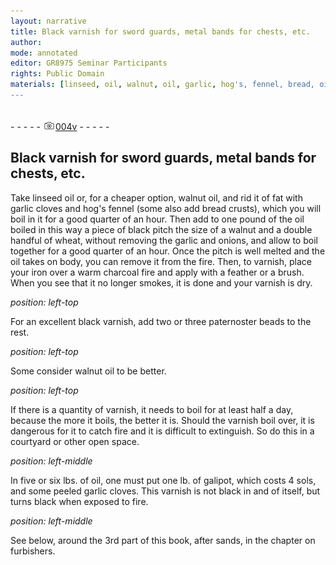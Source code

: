 ```yaml
---
layout: narrative
title: Black varnish for sword guards, metal bands for chests, etc.
author:
mode: annotated
editor: GR8975 Seminar Participants
rights: Public Domain
materials: [linseed, oil, walnut, oil, garlic, hog's, fennel, bread, oil, black, pitch, wheat, garlic, onions, pitch, oil, iron, paternoster, beads, walnut, oil, oil, galipot, garlic, sands]
---
```


 <br/>- - - - - <a href="http://gallica.bnf.fr/ark:/12148/btv1b10500001g/f14.image"><img src="../assets/photo-icon.png" alt="folio image: " style="display:inline-block; margin-bottom:-3px;"/>004v</a> - - - - - <br/> 
## Black varnish for sword guards, metal bands for chests, etc.

 
   Take linseed oil or, for a cheaper option, walnut oil, and rid it of fat with garlic cloves and hog's fennel (some also add bread crusts), which you will boil in it for a good quarter of an hour. Then add to one pound of the oil boiled in this way a piece of black pitch the size of a walnut and a double handful of wheat, without removing the garlic and onions, and allow to boil together for a good quarter of an hour. Once the pitch is well melted and the oil takes on body, you can remove it from the fire. Then, to varnish, place your iron over a warm charcoal fire and apply with a feather or a brush. When you see that it no longer smokes, it is done and your varnish is dry. 
 
*position: left-top*

 For an excellent black varnish, add two or three paternoster beads to the rest. 
 
*position: left-top*

 Some consider walnut oil to be better. 
 
*position: left-top*

 If there is a quantity of varnish, it needs to boil for at least half a day, because the more it boils, the better it is. Should the varnish boil over, it is dangerous for it to catch fire and it is difficult to extinguish. So do this in a courtyard or other open space. 
 
*position: left-middle*

 In five or six lbs. of oil, one must put one lb. of galipot, which costs 4 sols, and some peeled garlic cloves. This varnish is not black in and of itself, but turns black when exposed to fire. 
 
*position: left-middle*

See below, around the 3rd part of this book, after sands, in the chapter on furbishers.  
 